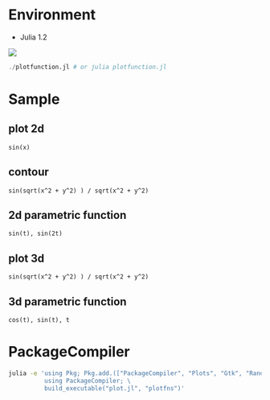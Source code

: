 # Environment
- Julia 1.2

<img src="../../screenshots/plotfunction.png" align="middle" />

```julia
./plotfunction.jl # or julia plotfunction.jl
```

# Sample
## plot 2d
```
sin(x)
```

## contour
```
sin(sqrt(x^2 + y^2) ) / sqrt(x^2 + y^2)
```

## 2d parametric function
```
sin(t), sin(2t)
```

## plot 3d
```
sin(sqrt(x^2 + y^2) ) / sqrt(x^2 + y^2)
```

## 3d parametric function
```
cos(t), sin(t), t
```

# PackageCompiler

```bash
julia -e 'using Pkg; Pkg.add.(["PackageCompiler", "Plots", "Gtk", "Random", "ArgParse"]); \
          using PackageCompiler; \
          build_executable("plot.jl", "plotfns")'
```

